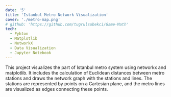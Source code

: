 ```yaml
---
date: '5'
title: 'Istanbul Metro Network Visualization'
cover: './metro-map.png'
# github: 'https://github.com/tugrulsubekci/Game-Math'
tech:
  - Pyhton
  - Matplotlib
  - NetworkX
  - Data Visualization
  - Jupyter Notebook
---
```


This project visualizes the part of Istanbul metro system using networkx and matplotlib. It includes the calculation of Euclidean distances between metro stations and draws the network graph with the stations and lines. The stations are represented by points on a Cartesian plane, and the metro lines are visualized as edges connecting these points.

<!-- [View Code](https://colab.research.google.com/gist/tugrulsubekci/515399cf4bdac3f8ca5a26b1f2007f2b/pyhton-codes.ipynb) -->
